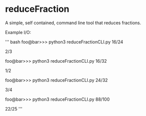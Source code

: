# reduceFraction
A simple, self contained, command line tool that reduces fractions.

Example I/O:

''' bash
foo@bar>>> python3 reduceFractionCLI.py 16/24

2/3

foo@bar>>> python3 reduceFractionCLI.py 16/32

1/2

foo@bar>>> python3 reduceFractionCLI.py 24/32

3/4

foo@bar>>> python3 reduceFractionCLI.py 88/100

22/25
'''

